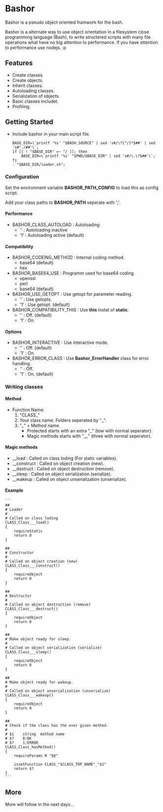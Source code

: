 # Bashor

Bashor is a pseudo object oriented framwork for the bash.

Bashor is a alternate way to use object orientation in a filesystem close
programming language (Bash), to write structered scripts with many file
operations what have no big attention to performance.
If you have attention to performance use nodejs. :p

## Features

* Create classes.
* Create objects.
* Inherit classes.
* Autoloading classes.
* Serialization of objects.
* Basic classes includet.
* Profiling.

## Getting Started

* Include bashor in your main script file.
    
    ```
    BASE_DIR=\`printf '%s' "$BASH_SOURCE" | sed 's#/\?[^/]*$##' | sed 's#^./##'\`;
    if [[ ! "$BASE_DIR" =~ ^/ ]]; then
        BASE_DIR=\`printf '%s' "$PWD/$BASE_DIR" | sed 's#/\.\?$##'\`;
    fi
    . "$BASE_DIR/loader.sh";
    ```

### Configuration

Set the environment variable **BASHOR\_PATH\_CONFIG** to load this as config
script.

Add your class paths to **BASHOR\_PATH** seperate with ';'.

#### Performance

* BASHOR\_CLASS\_AUTOLOAD : Autoloading
    * '' : Autoloading inactive
    * '1' : Autoloading active (default)

#### Compatibility

* BASHOR\_CODEING\_METHOD : Internal coding method.
    * base64 (default)
    * hex
* BASHOR\_BASE64\_USE : Programm used for base64 coding.
    * openssl
    * perl
    * base64 (default)
* BASHOR\_USE\_GETOPT : Use getopt for parameter reading.
    * '' : Use getopts.
    * '1' : Use getopt. (default)
* BASHOR\_COMPATIBILITY\_THIS : Use **this** instat of **static**.
    * '' : Off. (default)
    * '1' : On.

#### Options

* BASHOR\_INTERACTIVE : Use interactive mode.
    * '' : Off. (default)
    * '1' : On.
* BASHOR\_ERROR\_CLASS : Use **Bashor\_ErrorHandler** class for error handling.
    * '' : Off.
    * '1' : On. (default)

### Writing classes

#### Method

* Function Name:
    1. "CLASS_"
    1. Your class name. Folders seperated by "_".
    1. "_" +  Method name.
        * Protected starts with an extra "_" (tow with normal seperator).
        * Magic methods starts with "__" (three with normal seperator).

#### Magic methods

* __load : Called on class loding (For static variables).
* __construct : Called on object creation (new).
* __destruct : Called on object destruction (remove).
* __sleep : Called on object serialization (serialize).
* __wakeup : Called on object unserialization (unserialize).

#### Example

    ```
    ##
    # Loader
    #
    # Called on class loding
    CLASS_Class___load()
    {
        requireStatic
        return 0
    }

    ##
    # Constructor
    #
    # Called on object creation (new)
    CLASS_Class___construct()
    {
        requireObject
        return 0
    }

    ##
    # Destructor
    #
    # Called on object destruction (remove)
    CLASS_Class___destruct()
    {
        requireObject
        return 0
    }

    ##
    # Make object ready for sleep.
    #
    # Called on object serialization (serialize)
    CLASS_Class___sleep()
    {
        requireObject
        return 0
    }

    ##
    # Make object ready for wakeup.
    #
    # Called on object unserialization (unserialize)
    CLASS_Class___wakeup()
    {
        requireObject
        return 0
    }

    ##
    # Check if the class has the over given method.
    #
    # $1    string  method name
    # $?    0:OK
    # $?    1:ERROR
    CLASS_Class_hasMethod()
    {
        requireParams R "$@"
        
        issetFunction CLASS_"$CLASS_TOP_NAME"_"$1"
        return $?
    }
    ```

## More

More will follow in the next days...

